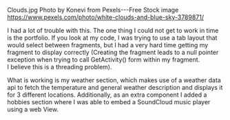 Clouds.jpg Photo by Konevi from Pexels---Free Stock image
https://www.pexels.com/photo/white-clouds-and-blue-sky-3789871/


I had a lot of trouble with this.  The one thing I could not get to work in time is the portfolio.
If you look at my code, I was trying to use a tab layout that would select between fragments,
but I had a very hard time getting my fragment to display correctly (Creating the fragment leads to
a null pointer exception when trying to call GetActivity() form within my fragment.  
I believe this is a threading problem).

What is working is my weather section, which makes use of a weather data api
to fetch the temperature and general weather description and displays it for 3
different locations. Additionally, as an extra component I added a hobbies section
where I was able to embed a SoundCloud music player using a web View.
